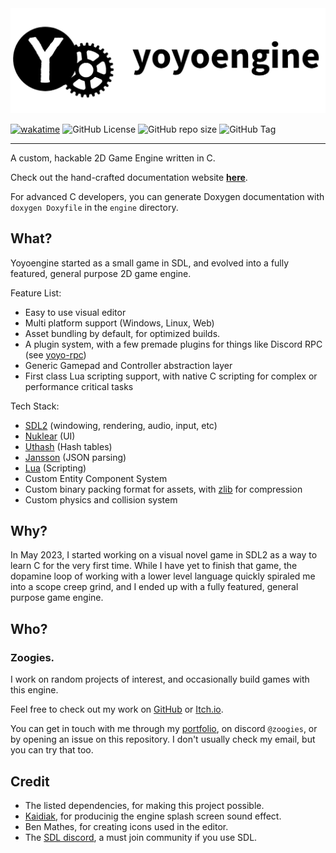 <div align="center">
    <picture style="width: 100%; height: auto;">
        <source srcset=".github/media/lightheader.png"  media="(prefers-color-scheme: dark)">
        <img src=".github/media/darkheader.png">
    </picture>
</div>

[![wakatime](https://wakatime.com/badge/user/3e73d21c-9ccb-4e77-ab4d-6f58f0296cfa/project/d703c117-3f87-4f6f-96f5-e0c40088a6a0.svg)](https://wakatime.com/badge/user/3e73d21c-9ccb-4e77-ab4d-6f58f0296cfa/project/d703c117-3f87-4f6f-96f5-e0c40088a6a0?style=for-the-badge)
![GitHub License](https://img.shields.io/github/license/zoogies/yoyoengine)
![GitHub repo size](https://img.shields.io/github/repo-size/zoogies/yoyoengine)
![GitHub Tag](https://img.shields.io/github/v/tag/zoogies/yoyoengine)

---

A custom, hackable 2D Game Engine written in C.

Check out the hand-crafted documentation website **[here](https://zoogies.github.io/yoyoengine)**.

For advanced C developers, you can generate Doxygen documentation with `doxygen Doxyfile` in the `engine` directory.

## What?

Yoyoengine started as a small game in SDL, and evolved into a fully featured, general purpose 2D game engine.

Feature List:

- Easy to use visual editor
- Multi platform support (Windows, Linux, Web)
- Asset bundling by default, for optimized builds.
- A plugin system, with a few premade plugins for things like Discord RPC (see [yoyo-rpc](https://github.com/zoogies/yoyo-rpc))
- Generic Gamepad and Controller abstraction layer
- First class Lua scripting support, with native C scripting for complex or performance critical tasks

Tech Stack:

- [SDL2](https://www.libsdl.org/) (windowing, rendering, audio, input, etc)
- [Nuklear](https://github.com/Immediate-Mode-UI/Nuklear) (UI)
- [Uthash](https://github.com/troydhanson/uthash) (Hash tables)
- [Jansson](https://github.com/akheron/jansson) (JSON parsing)
- [Lua](https://www.lua.org/) (Scripting)
- Custom Entity Component System
- Custom binary packing format for assets, with [zlib](https://zlib.net/) for compression
- Custom physics and collision system

## Why?

In May 2023, I started working on a visual novel game in SDL2 as a way to learn C for the very first time. While I have yet to finish that game, the dopamine loop of working with a lower level language quickly spiraled me into a scope creep grind, and I ended up with a fully featured, general purpose game engine.

## Who?

### Zoogies.

I work on random projects of interest, and occasionally build games with this engine.

Feel free to check out my work on [GitHub](https://github.com/zoogies) or [Itch.io](https://zoogies.itch.io/).

You can get in touch with me through my [portfolio](https://zmuda.dev), on discord `@zoogies`, or by opening an issue on this repository. I don't usually check my email, but you can try that too.

## Credit

- The listed dependencies, for making this project possible.
- [Kaidiak](https://linktr.ee/kaidiak), for producinig the engine splash screen sound effect.
- Ben Mathes, for creating icons used in the editor.
- The [SDL discord](https://discord.gg/BwpFGBWsv8), a must join community if you use SDL.

